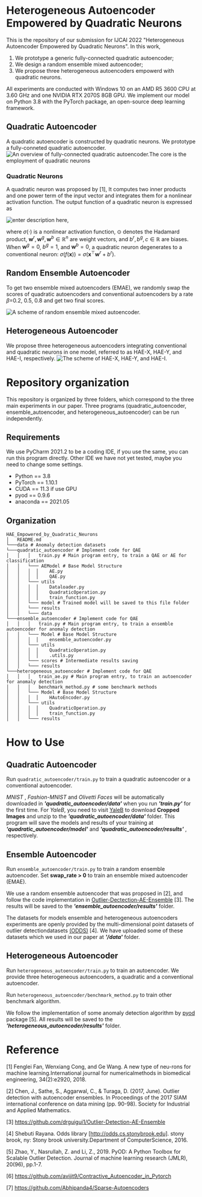 # Heterogeneous Autoencoder Empowered by Quadratic Neurons
This is the repository of our submission for IJCAI 2022 "Heterogeneous Autoencoder Empowered by Quadratic Neurons". In this work,

1. We prototype a generic  fully-connected quadratic autoencoder;
2. We design a random ensemble mixed autoencoder;
3. We propose three heterogeneous autoencoders empowerd with quadratic neurons.

All experiments are conducted with Windows 10 on an AMD R5 3600 CPU at 3.60 GHz and one NVIDIA RTX 2070S 8GB GPU. We implement our model on Python 3.8 with the PyTorch package, an open-source deep learning framework.  

## Quadratic Autoencoder
A quadratic autoencoder is constructed by quadratic neurons. We prototype a fully-conneted quadratic autoencoder.
![An  overview  of  fully-connected  quadratic  autoencoder.The core is the employment of quadratic neurons](https://raw.githubusercontent.com/asdvfghg/image/master/小书匠/1641001696436.png)
### Quadratic Neurons
A quadratic neuron was proposed by [1], It computes two inner products  and  one  power  term  of  the  input  vector  and  integrates them for a nonlinear activation function. The output function of a quadratic neuron is expressed as 

![enter description here](https://raw.githubusercontent.com/asdvfghg/image/master/小书匠/1641001696385.png),

where $\sigma(\cdot)$ is a nonlinear activation function, $\odot$ denotes the Hadamard product, $\boldsymbol{w}^r,\boldsymbol{w}^g, \boldsymbol{w}^b\in\mathbb{R}^n$ are weight vectors, and $b^r, b^g, c\in\mathbb{R}$ are biases. When $\boldsymbol{w}^g=0$, $b^g=1$, and $\boldsymbol{w}^b=0$, a quadratic neuron degenerates to a conventional neuron:  $\sigma(f(\boldsymbol{x}))= \sigma(\boldsymbol{x}^\top\boldsymbol{w}^{r}+b^{r})$. 
## Random Ensemble Autoencoder
To get two ensemble mixed autoencoders (EMAE), we randomly swap the scores of quadratic autoencoders and conventional autoencoders by a rate $\beta$=0.2, 0.5, 0.8 and get two final scores.

![A scheme of random ensemble mixed autoencoder.](https://raw.githubusercontent.com/asdvfghg/image/master/小书匠/1641001696437.png)


## Heterogeneous Autoencoder
We propose three heterogeneous autoencoders integrating conventional  and  quadratic  neurons  in  one  model,  referred  to  as HAE-X, HAE-Y, and HAE-I, respectively.
![The scheme of HAE-X, HAE-Y, and HAE-I.](https://raw.githubusercontent.com/asdvfghg/image/master/小书匠/1641001696444.png)

# Repository organization
This repository is organized by three folders, which correspond to the three main experiments in our paper. Three programs (quadratic_autoencoder, ensemble_autoencoder, and heterogeneous_autoencoder) can be run independently.
## Requirements
We use PyCharm 2021.2 to be a coding IDE, if you use the same, you can run this program directly. Other IDE we have not yet tested, maybe you need to change some settings.
* Python == 3.8
* PyTorch == 1.10.1
* CUDA == 11.3 if use GPU
* pyod == 0.9.6
* anaconda == 2021.05
 
## Organization
```
HAE_Empowered_by_Quadratic_Neurons
│   README.md
└───data # Anomaly detection datasets  
└───quadratic_autoencoder # Implement code for QAE
│   │   │   train.py # Main program entry, to train a QAE or AE for classification
│   │   └─── AEModel # Base Model Structure
│   │	│  │	AE.py
│   │	│  │	QAE.py
│   │   └─── utils
│   │	│  │	Dataloader.py
│   │	│  │	QuadraticOperation.py
│   │	│  │	train_function.py
│   │   └─── model # Trained model will be saved to this file folder
│   │   └─── results 
│   │   └─── data
└───ensemble_autoencoder # Implement code for QAE
│   │   │   train.py # Main program entry, to train a ensemble autoencoder for anomaly detection
│   │   └─── Model # Base Model Structure
│   │	│  │	ensemble_autoencoder.py
│   │   └─── utils
│   │	│  │	QuadraticOperation.py
│   │	│  │	.utils.py
│   │   └─── scores # Intermediate results saving
│   │   └─── results 
└───heterogeneous_autoencoder # Implement code for QAE
│   │   │   train_ae.py # Main program entry, to train an autoencoder for anomaly detection
│   │   │   benchmark_method.py # some benchmark methods
│   │   └─── Model # Base Model Structure
│   │	│  │	HAutoEncoder.py
│   │   └─── utils
│   │	│  │	QuadraticOperation.py
│   │	│  │	train_function.py
│   │   └─── results 
```

# How to Use
## Quadratic Autoencoder
Run  ```quadratic_autoencoder/train.py``` to train a quadratic autoencoder or a conventional autoencoder. 

*MNIST* , *Fashion-MNIST* and *Olivetti Faces* will be automatically downloaded in ***'quadratic_autoencoder/data'*** when you run ***'train.py'*** for the first time. For *YaleB*, you need to visit [YaleB](http://vision.ucsd.edu/~leekc/ExtYaleDatabase/ExtYaleB.html) to download **Cropped Images**  and unzip to the ***'quadratic_autoencoder/data'***  folder. This program will save the models and results of your training at ***'quadratic_autoencoder/model'*** and ***'quadratic_autoencoder/results'*** , respectively.
## Ensemble Autoencoder
Run ```ensemble_autoencoder/train.py``` to train a random ensemble autoencoder. Set **swap_rate > 0** to train an ensemble mixed autoencoder (EMAE). 

We use a random ensemble autoencoder that was proposed in [2], and follow the code implementation in [Outlier-Dectection-AE-Ensemble](https://github.com/drguigui1/Outlier-Detection-AE-Ensemble) [3].  The results will be saved to the ***'ensemble_autoencoder/results'*** folder.

The datasets for models ensemble and heterogeneous autoencoders experiments are openly provided by the multi-dimensional point datasets of outlier detectiondatasets [(ODDS)](http://odds.cs.stonybrook.edu/) [4]. We have uploaded some of these datasets which we used in our paper at ***'/data'*** folder.


 
## Heterogeneous Autoencoder
Run ```heterogeneous_autoencoder/train.py``` to train an autoencoder. We provide three heterogeneous autoencoders, a quadratic and a conventional autoencoder. 

 Run ```heterogeneous_autoencoder/benchmark_method.py``` to train other benchmark algorithm.


We follow the implementation of some anomaly detection algorithm by [pyod](https://github.com/yzhao062/pyod) package [5].   All results will be saved to the ***'heterogeneous_autoencoder/results'*** folder.



# Reference
[1] Fenglei Fan, Wenxiang Cong, and Ge Wang.   A new type of neu-rons for machine learning.International journal for numericalmethods in biomedical engineering, 34(2):e2920, 2018.

[2] Chen, J., Sathe, S., Aggarwal, C., & Turaga, D. (2017, June). Outlier detection with autoencoder ensembles. In Proceedings of the 2017 SIAM international conference on data mining (pp. 90-98). Society for Industrial and Applied Mathematics.

[3] https://github.com/drguigui1/Outlier-Detection-AE-Ensemble

[4] Shebuti Rayana.  Odds library [http://odds.cs.stonybrook.edu]. stony brook, ny:  Stony brook university.Department of ComputerScience, 2016.

[5] Zhao, Y., Nasrullah, Z. and Li, Z., 2019. PyOD: A Python Toolbox for Scalable Outlier Detection. Journal of machine learning research (JMLR), 20(96), pp.1-7.

[6] https://github.com/avijit9/Contractive_Autoencoder_in_Pytorch

[7] https://github.com/Abhipanda4/Sparse-Autoencoders

